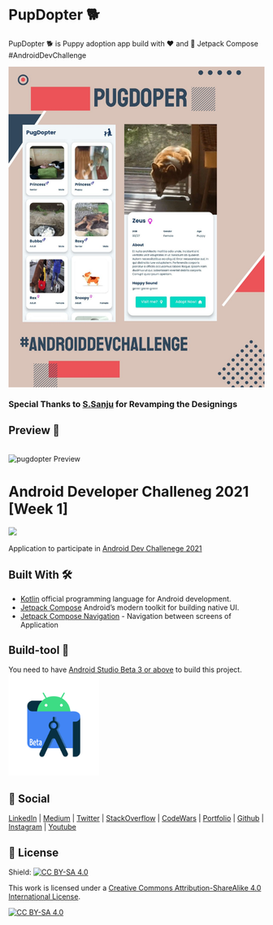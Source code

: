# PupDopter :dog2:
PupDopter :dog2: is Puppy adoption app build with :heart: and :rocket: Jetpack Compose #AndroidDevChallenge

<img src="./pubdoper_preview.jpg" align=center width=800px alt="pugdopter Preview"/>

### Special Thanks to [S.Sanju](https://github.com/Spikeysanju) for Revamping the Designings

## Preview :movie_camera:
<br>
<img src="./pugdopter.gif" alt="pugdopter Preview"/>
<br>

# Android Developer Challeneg 2021 [Week 1]
<div>
    <img src="https://1.bp.blogspot.com/-d6KGTLsbI3M/YDQSlsM1LXI/AAAAAAAAQHQ/bFFOakT2je4o-y0oPCfW9gzBjuqmfi4dQCLcBGAsYHQ/s0/Screen%2BShot%2B2021-02-11%2Bat%2B10.58.49.png" height=200px />
</div>

Application to participate in [Android Dev Challenege 2021](https://android-developers.googleblog.com/2021/02/android-dev-challenge-lift-off-with.html)




## Built With 🛠
- [Kotlin](https://kotlinlang.org/) official programming language for Android development.
- [Jetpack Compose](https://developer.android.com/jetpack/compose) Android’s modern toolkit for building native UI.
- [Jetpack Compose Navigation](https://developer.android.com/jetpack/compose/navigation) - Navigation between screens of Application

## Build-tool 🧰
You need to have [Android Studio Beta 3 or above](https://developer.android.com/studio/preview) to build this project.
<br>
<img src="./beta_android.png" height="200" alt="Beta-studio"/>
<br>

## :eyes: Social
[LinkedIn](https://bit.ly/ch8n-linkdIn) |
[Medium](https://bit.ly/ch8n-medium-blog) |
[Twitter](https://bit.ly/ch8n-twitter) |
[StackOverflow](https://bit.ly/ch8n-stackOflow) |
[CodeWars](https://bit.ly/ch8n-codewar) |
[Portfolio](https://bit.ly/ch8n-home) |
[Github](https://bit.ly/ch8n-git) |
[Instagram](https://bit.ly/ch8n-insta) |
[Youtube](https://bit.ly/ch8n-youtube)


## :cop: License
Shield: [![CC BY-SA 4.0][cc-by-sa-shield]][cc-by-sa]

This work is licensed under a
[Creative Commons Attribution-ShareAlike 4.0 International License][cc-by-sa].

[![CC BY-SA 4.0][cc-by-sa-image]][cc-by-sa]

[cc-by-sa]: http://creativecommons.org/licenses/by-sa/4.0/
[cc-by-sa-image]: https://licensebuttons.net/l/by-sa/4.0/88x31.png
[cc-by-sa-shield]: https://img.shields.io/badge/License-CC%20BY--SA%204.0-lightgrey.svg
